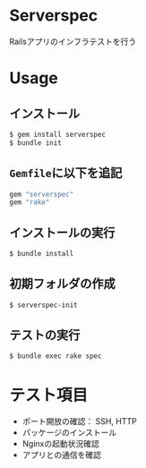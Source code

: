 # Serverspec
Railsアプリのインフラテストを行う
# Usage
## インストール
```bash
$ gem install serverspec
$ bundle init
```
## `Gemfile`に以下を追記
```ruby
gem "serverspec"
gem "rake"
```
## インストールの実行
```bash
$ bundle install
```
## 初期フォルダの作成
```bash
$ serverspec-init
```
## テストの実行
```bash
$ bundle exec rake spec
```

# テスト項目
* ポート開放の確認： SSH, HTTP
* パッケージのインストール
* Nginxの起動状況確認
* アプリとの通信を確認
